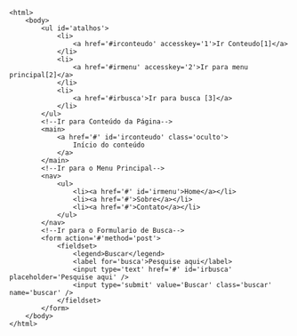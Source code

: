 <Code language='html'>
&lt;html&gt;
    &lt;body&gt;
        &lt;ul id='atalhos'&gt;
            &lt;li&gt;
                &lt;a href='#irconteudo' accesskey='1'&gt;Ir Conteudo[1]&lt;/a&gt;
            &lt;/li&gt;
            &lt;li&gt;
                &lt;a href='#irmenu' accesskey='2'&gt;Ir para menu principal[2]&lt;/a&gt;
            &lt;/li&gt;
            &lt;li&gt;
                &lt;a href='#irbusca'&gt;Ir para busca [3]&lt;/a&gt;
            &lt;/li&gt;
        &lt;/ul&gt;
        &lt;!--Ir para Conteúdo da Página--&gt;
        &lt;main&gt;
            &lt;a href='#' id='irconteudo' class='oculto'&gt;
                Início do conteúdo
            &lt;/a&gt;
        &lt;/main&gt;
        &lt;!--Ir para o Menu Principal--&gt;
        &lt;nav&gt;
            &lt;ul&gt;
                &lt;li&gt;&lt;a href='#' id='irmenu'&gt;Home&lt;/a&gt;&lt;/li&gt;
                &lt;li&gt;&lt;a href='#'&gt;Sobre&lt;/a&gt;&lt;/li&gt;
                &lt;li&gt;&lt;a href='#'&gt;Contato&lt;/a&gt;&lt;/li&gt;
            &lt;/ul&gt;
        &lt;/nav&gt;
        &lt;!--Ir para o Formulario de Busca--&gt;
        &lt;form action='#'method='post'&gt;
            &lt;fieldset&gt;
                &lt;legend&gt;Buscar&lt;/legend&gt;
                &lt;label for='busca'&gt;Pesquise aqui&lt;/label&gt;
                &lt;input type='text' href='#' id='irbusca' placeholder='Pesquise aqui' /&gt;
                &lt;input type='submit' value='Buscar' class='buscar' name='buscar' /&gt;
            &lt;/fieldset&gt;
        &lt;/form&gt;
    &lt;/body&gt;
&lt;/html&gt;
</Code>